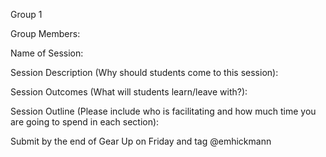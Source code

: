 Group 1

Group Members:

Name of Session:

Session Description (Why should students come to this session):

Session Outcomes (What will students learn/leave with?):

Session Outline (Please include who is facilitating and how much time you are going to spend in each section):

Submit by the end of Gear Up on Friday and tag @emhickmann
